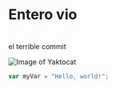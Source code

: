 # <H1>Entero vio<H1>
el terrible commit

![Image of Yaktocat](https://octodex.github.com/images/yaktocat.png)

``` javascript
var myVar = "Hello, world!";
```
